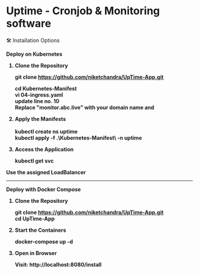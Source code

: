 # Uptime - Cronjob & Monitoring software

🛠️ Installation Options

<strong>Deploy on Kubernetes</stromg>

1. Clone the Repository

    git clone https://github.com/niketchandra/UpTime-App.git<br>
    
    <OPTIONAL STEP>

    cd Kubernetes-Manifest<br>
    vi 04-ingress.yaml<br>
    update line no. 10<br>
    Replace "monitor.abc.live" with your domain name and <SAVE>

2. Apply the Manifests
   <br>
   <br>
    kubectl create ns uptime <br>
    kubectl apply -f .\Kubernetes-Manifest\ -n uptime

4. Access the Application
    
    kubectl get svc

Use the assigned LoadBalancer


--------------------------------------------------------------------------------------------

<stromg>Deploy with Docker Compose</stromg>

1. Clone the Repository

    git clone https://github.com/niketchandra/UpTime-App.git
    <br> cd UpTime-App

2. Start the Containers

    docker-compose up -d

3. Open in Browser
    
    Visit: http://localhost:8080/install

